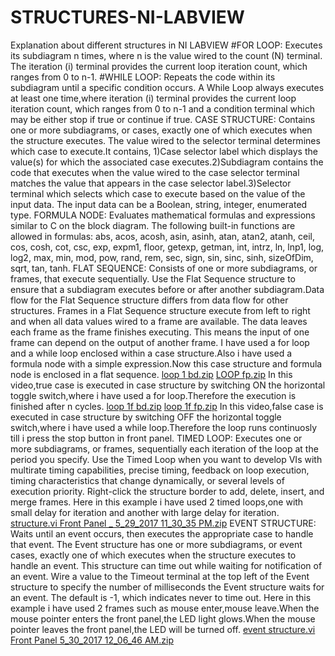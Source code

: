 # STRUCTURES-NI-LABVIEW
Explanation about different structures in NI LABVIEW
#FOR LOOP: Executes its subdiagram n times, where n is the value wired to the count (N) terminal. The iteration (i) terminal provides the current loop iteration count, which ranges from 0 to n-1.
#WHILE LOOP: Repeats the code within its subdiagram until a specific condition occurs. A While Loop always executes at least one time,where iteration (i) terminal provides the current loop iteration count, which ranges from 0 to n-1 and a condition terminal which may be  either stop if true or continue if true.
CASE STRUCTURE: Contains one or more subdiagrams, or cases, exactly one of which executes when the structure executes. The value wired to the selector terminal determines which case to execute.It contains, 1)Case selector label which displays the value(s) for which the associated case executes.2)Subdiagram contains the code that executes when the value wired to the case selector terminal matches the value that appears in the case selector label.3)Selector terminal which selects which case to execute based on the value of the input data. The input data can be a Boolean, string, integer, enumerated type.
FORMULA NODE: Evaluates mathematical formulas and expressions similar to C on the block diagram. The following built-in functions are allowed in formulas: abs, acos, acosh, asin, asinh, atan, atan2, atanh, ceil, cos, cosh, cot, csc, exp, expm1, floor, getexp, getman, int, intrz, ln, lnp1, log, log2, max, min, mod, pow, rand, rem, sec, sign, sin, sinc, sinh, sizeOfDim, sqrt, tan, tanh.
FLAT SEQUENCE: Consists of one or more subdiagrams, or frames, that execute sequentially. Use the Flat Sequence structure to ensure that a subdiagram executes before or after another subdiagram.Data flow for the Flat Sequence structure differs from data flow for other structures. Frames in a Flat Sequence structure execute from left to right and when all data values wired to a frame are available. The data leaves each frame as the frame finishes executing. This means the input of one frame can depend on the output of another frame.
I have used a for loop and a while loop enclosed within a case structure.Also i have used a formula node with a simple expression.Now this case structure and formula node is enclosed in a flat sequence.
[loop 1 bd.zip](https://github.com/RajeshSubbu/STRUCTURES-NI-LABVIEW/files/1036366/loop.1.bd.zip)
[LOOP fp.zip](https://github.com/RajeshSubbu/STRUCTURES-NI-LABVIEW/files/1036370/LOOP.fp.zip)
In this video,true case is executed in case structure by switching ON the horizontal toggle switch,where i have used  a for loop.Therefore the execution is finished after n cycles.
[loop 1f bd.zip](https://github.com/RajeshSubbu/STRUCTURES-NI-LABVIEW/files/1036393/loop.1f.bd.zip)
[loop 1f fp.zip](https://github.com/RajeshSubbu/STRUCTURES-NI-LABVIEW/files/1036395/loop.1f.fp.zip)
In this video,false case is executed in case structure by switching OFF the horizontal toggle switch,where i have used a while loop.Therefore the loop runs continuosly till i press the stop button in front panel.
TIMED LOOP: Executes one or more subdiagrams, or frames, sequentially each iteration of the loop at the period you specify. Use the Timed Loop when you want to develop VIs with multirate timing capabilities, precise timing, feedback on loop execution, timing characteristics that change dynamically, or several levels of execution priority. Right-click the structure border to add, delete, insert, and merge frames.
Here in this example i have used 2 timed loops,one with small delay for iteration and another with large delay for iteration.
[structure.vi Front Panel _ 5_29_2017 11_30_35 PM.zip](https://github.com/RajeshSubbu/STRUCTURES-NI-LABVIEW/files/1036412/structure.vi.Front.Panel._.5_29_2017.11_30_35.PM.zip)
EVENT STRUCTURE: Waits until an event occurs, then executes the appropriate case to handle that event. The Event structure has one or more subdiagrams, or event cases, exactly one of which executes when the structure executes to handle an event. This structure can time out while waiting for notification of an event. Wire a value to the Timeout terminal at the top left of the Event structure to specify the number of milliseconds the Event structure waits for an event. The default is -1, which indicates never to time out.
Here in this example i have used 2 frames such as mouse enter,mouse leave.When the mouse pointer enters the front panel,the LED light glows.When the mouse pointer leaves the front panel,the LED will be turned off.
[event structure.vi Front Panel 5_30_2017 12_06_46 AM.zip](https://github.com/RajeshSubbu/STRUCTURES-NI-LABVIEW/files/1036452/event.structure.vi.Front.Panel.5_30_2017.12_06_46.AM.zip)
